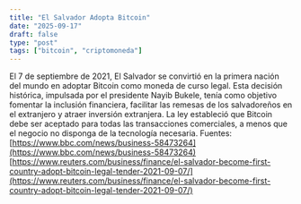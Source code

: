 ```yaml
---
title: "El Salvador Adopta Bitcoin"
date: "2025-09-17"
draft: false
type: "post"
tags: ["bitcoin", "criptomoneda"]
---
```


El 7 de septiembre de 2021, El Salvador se convirtió en la primera nación del mundo en adoptar Bitcoin como moneda de curso legal. Esta decisión histórica, impulsada por el presidente Nayib Bukele, tenía como objetivo fomentar la inclusión financiera, facilitar las remesas de los salvadoreños en el extranjero y atraer inversión extranjera. La ley estableció que Bitcoin debe ser aceptado para todas las transacciones comerciales, a menos que el negocio no disponga de la tecnología necesaria.
Fuentes:
[https://www.bbc.com/news/business-58473264](https://www.bbc.com/news/business-58473264)
[https://www.reuters.com/business/finance/el-salvador-become-first-country-adopt-bitcoin-legal-tender-2021-09-07/](https://www.reuters.com/business/finance/el-salvador-become-first-country-adopt-bitcoin-legal-tender-2021-09-07/)
